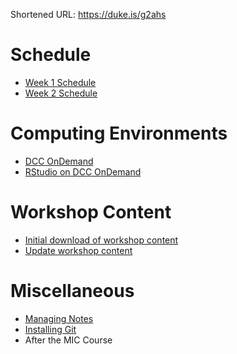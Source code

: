 Shortened URL: https://duke.is/g2ahs

# Schedule
- [Week 1 Schedule](admin/week1_schedule.md)
- [Week 2 Schedule](admin/week2_schedule.md)

# Computing Environments
- [DCC OnDemand](https://dcc-ondemand-01.oit.duke.edu/)
- [RStudio on DCC OnDemand](computing/dcc_ood/dcc_ood_rstudio.md)

# Workshop Content
- [Initial download of workshop content](computing/reproducible/git_cloning.md)
- [Update workshop content](computing/reproducible/git_pull.md)

# Miscellaneous
- [Managing Notes](admin/managing_file_modifications.md) 
- [Installing Git](admin/install_git.md)
- After the MIC Course
